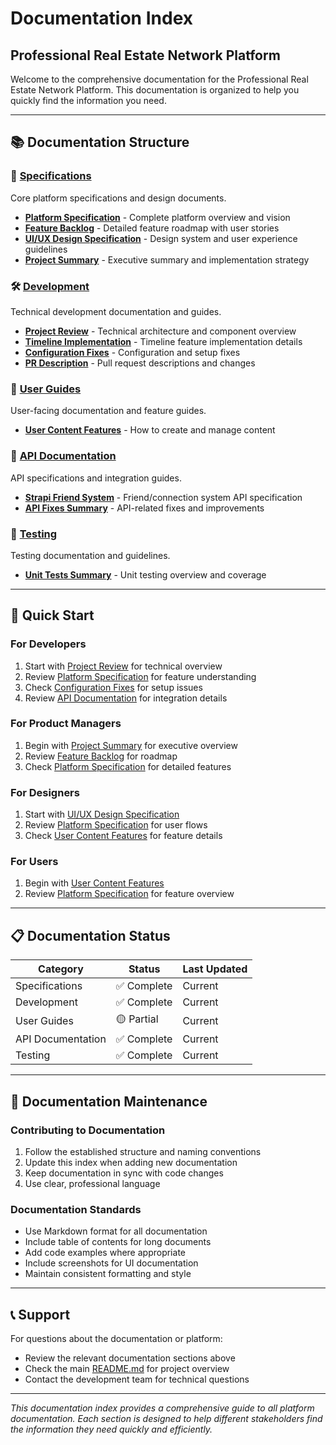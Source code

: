# Documentation Index
## Professional Real Estate Network Platform

Welcome to the comprehensive documentation for the Professional Real Estate Network Platform. This documentation is organized to help you quickly find the information you need.

---

## 📚 Documentation Structure

### 🎯 [Specifications](./specifications/)
Core platform specifications and design documents.

- **[Platform Specification](./specifications/REAL_ESTATE_NETWORK_SPEC.md)** - Complete platform overview and vision
- **[Feature Backlog](./specifications/FEATURE_BACKLOG.md)** - Detailed feature roadmap with user stories
- **[UI/UX Design Specification](./specifications/UI_UX_DESIGN_SPEC.md)** - Design system and user experience guidelines
- **[Project Summary](./specifications/PROJECT_SUMMARY.md)** - Executive summary and implementation strategy

### 🛠️ [Development](./development/)
Technical development documentation and guides.

- **[Project Review](./development/PROJECT_REVIEW.md)** - Technical architecture and component overview
- **[Timeline Implementation](./development/TIMELINE_IMPLEMENTATION.md)** - Timeline feature implementation details
- **[Configuration Fixes](./development/CONFIGURATION_FIXES_SUMMARY.md)** - Configuration and setup fixes
- **[PR Description](./development/PR_DESCRIPTION.md)** - Pull request descriptions and changes

### 👥 [User Guides](./user-guides/)
User-facing documentation and feature guides.

- **[User Content Features](./user-guides/USER_CONTENT_FEATURES.md)** - How to create and manage content

### 🔌 [API Documentation](./api/)
API specifications and integration guides.

- **[Strapi Friend System](./api/STRAPI_FRIEND_SYSTEM_SPEC.md)** - Friend/connection system API specification
- **[API Fixes Summary](./api/API_FIXES_SUMMARY.md)** - API-related fixes and improvements

### 🧪 [Testing](./testing/)
Testing documentation and guidelines.

- **[Unit Tests Summary](./testing/UNIT_TESTS_SUMMARY.md)** - Unit testing overview and coverage

---

## 🚀 Quick Start

### For Developers
1. Start with [Project Review](./development/PROJECT_REVIEW.md) for technical overview
2. Review [Platform Specification](./specifications/REAL_ESTATE_NETWORK_SPEC.md) for feature understanding
3. Check [Configuration Fixes](./development/CONFIGURATION_FIXES_SUMMARY.md) for setup issues
4. Review [API Documentation](./api/) for integration details

### For Product Managers
1. Begin with [Project Summary](./specifications/PROJECT_SUMMARY.md) for executive overview
2. Review [Feature Backlog](./specifications/FEATURE_BACKLOG.md) for roadmap
3. Check [Platform Specification](./specifications/REAL_ESTATE_NETWORK_SPEC.md) for detailed features

### For Designers
1. Start with [UI/UX Design Specification](./specifications/UI_UX_DESIGN_SPEC.md)
2. Review [Platform Specification](./specifications/REAL_ESTATE_NETWORK_SPEC.md) for user flows
3. Check [User Content Features](./user-guides/USER_CONTENT_FEATURES.md) for feature details

### For Users
1. Begin with [User Content Features](./user-guides/USER_CONTENT_FEATURES.md)
2. Review [Platform Specification](./specifications/REAL_ESTATE_NETWORK_SPEC.md) for feature overview

---

## 📋 Documentation Status

| Category | Status | Last Updated |
|----------|--------|--------------|
| Specifications | ✅ Complete | Current |
| Development | ✅ Complete | Current |
| User Guides | 🟡 Partial | Current |
| API Documentation | ✅ Complete | Current |
| Testing | ✅ Complete | Current |

---

## 🔄 Documentation Maintenance

### Contributing to Documentation
1. Follow the established structure and naming conventions
2. Update this index when adding new documentation
3. Keep documentation in sync with code changes
4. Use clear, professional language

### Documentation Standards
- Use Markdown format for all documentation
- Include table of contents for long documents
- Add code examples where appropriate
- Include screenshots for UI documentation
- Maintain consistent formatting and style

---

## 📞 Support

For questions about the documentation or platform:
- Review the relevant documentation sections above
- Check the main [README.md](../README.md) for project overview
- Contact the development team for technical questions

---

*This documentation index provides a comprehensive guide to all platform documentation. Each section is designed to help different stakeholders find the information they need quickly and efficiently.*